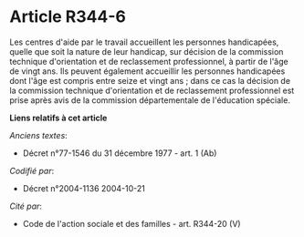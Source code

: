 # Article R344-6

Les centres d'aide par le travail accueillent les personnes handicapées, quelle que soit la nature de leur handicap, sur
décision de la commission technique d'orientation et de reclassement professionnel, à partir de l'âge de vingt ans. Ils
peuvent également accueillir les personnes handicapées dont l'âge est compris entre seize et vingt ans ; dans ce cas la
décision de la commission technique d'orientation et de reclassement professionnel est prise après avis de la commission
départementale de l'éducation spéciale.

**Liens relatifs à cet article**

_Anciens textes_:

  - Décret n°77-1546 du 31 décembre 1977 - art. 1 (Ab)

_Codifié par_:

  - Décret n°2004-1136 2004-10-21

_Cité par_:

  - Code de l'action sociale et des familles - art. R344-20 (V)
